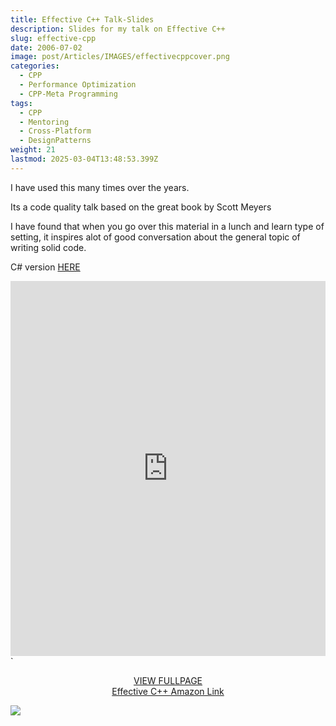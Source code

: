```yaml
---
title: Effective C++ Talk-Slides
description: Slides for my talk on Effective C++
slug: effective-cpp
date: 2006-07-02
image: post/Articles/IMAGES/effectivecppcover.png
categories:
  - CPP
  - Performance Optimization
  - CPP-Meta Programming
tags:
  - CPP
  - Mentoring
  - Cross-Platform
  - DesignPatterns
weight: 21
lastmod: 2025-03-04T13:48:53.399Z
---
```

<!--- 
image embed
![](__/Templates/cover.jpg)

> select * from BasketballPlayer, SoccerPlayer

LINK format
[markdown-syntax](__/OLDContent/markdown-syntax/index.md) 

[DISPLAY](LINK) 


![](post/effective-cpp/EffectiveCPP.pdf)


# one

```

```


## CODE PREVIEW

<div id="adobe-dc-view"></div>
<div id="adobe-dc-view"></div>
<script src="https://acrobatservices.adobe.com/view-sdk/viewer.js"></script>
<script type="text/javascript">
	document.addEventListener("adobe_dc_view_sdk.ready", function(){ 
		var adobeDCView = new AdobeDC.View({clientId: "cefffa8444c94515b33607ebff74a924", divId: "adobe-dc-view"});
		adobeDCView.previewFile({
			content:{location: {url: "https://brianbraatz.com/portfolio/EffectiveCPP.pdf"}},
			metaData:{fileName: "Bodea Brochure.pdf"}
		}, {});
	});
</script>



Embedding a PDF file in a Hugo website can be accomplished through several methods. Here are the most common options:

---

### 1. **Direct Link to the PDF**

You can link directly to the PDF file, allowing users to open or download it:

markdown

CopyEdit


This approach doesn't embed the PDF but provides an easy way for users to access it.

---

### 2. **HTML `<embed>` Tag**

The `<embed>` tag is a simple way to display a PDF file directly on a webpage:

html

CopyEdit
---

### 3. **HTML `<iframe>` Tag**

Using an `<iframe>` allows you to embed a PDF in a specific section of the webpage:

html

CopyEdit

<iframe src="https://brianbraatz.com/portfolio/EffectiveCPP.pdf" width="100%" height="600px" style="border:none;"></iframe>`

This approach is widely supported and easy to implement.

---

### 4. **Using a JavaScript PDF Viewer**

For enhanced control and better UX, you can use a JavaScript-based PDF viewer like PDF.js. Add the PDF.js library to your Hugo project and embed the viewer with the PDF file:

html

CopyEdit

<div id="pdf-viewer" style="width: 100%; height: 600px;"></div> <script src="js/pdf.js"></script> <script>   const pdfViewer = document.getElementById('pdf-viewer');   const pdfUrl = 'https://brianbraatz.com/portfolio/EffectiveCPP.pdf';   pdfjsLib.getDocument(pdfUrl).promise.then((pdfDoc) => {     pdfDoc.getPage(1).then((page) => {       const viewport = page.getViewport({ scale: 1 });       const canvas = document.createElement('canvas');       const context = canvas.getContext('2d');       canvas.height = viewport.height;       canvas.width = viewport.width;       pdfViewer.appendChild(canvas);       page.render({ canvasContext: context, viewport });     });   }); </script>`

---

### 5. **Markdown Shortcodes**

Hugo supports custom shortcodes. You can create a shortcode for embedding PDFs. For example, create a file `pdf.html` in the `layouts/shortcodes/` directory:

html

CopyEdit

`<iframe src="{{ .Get 0 }}" width="100%" height="600px" style="border:none;"></iframe>`

Use the shortcode in your Markdown file:

markdown

CopyEdit


---

### 6. **Third-Party Embedding Services**

Use services like Google Drive or Scribd to host your PDF and embed it in your Hugo site using an embed code:

html

CopyEdit

`<iframe src="https://drive.google.com/file/d/FILE_ID/preview" width="100%" height="600px" style="border:none;"></iframe>`

---

### Recommendations:

- **For simplicity**: Use `<embed>` or `<iframe>`.
- **For enhanced UX**: Use PDF.js or a similar JavaScript library.
- **For custom styling and reusability**: Create a shortcode.

If you need help setting up any of these, let me know!
-->

I have used this many times over the years.

Its a code quality talk based on the great book by Scott Meyers

I have found that when you go over this material in a lunch and learn type of setting, it inspires alot of good conversation about the general topic of writing solid code.

C# version [HERE](/post/cpp/effective-cpp/index.md)

<embed src="https://brianbraatz.com/portfolio/EffectiveCPP.pdf" type="application/pdf" width="100%" height="600px">\`

<div style="text-align: center;"> 
<a href="https://brianbraatz.com/portfolio/EffectiveCPP.pdf" style="text-align:center; text-decoration: underline">VIEW FULLPAGE</a><br>
<a href="https://www.amazon.com/Effective-Specific-Improve-Programs-Designs/dp/0321334876/" style="text-align:center; text-decoration: underline">Effective C++ Amazon Link</a>
</div>

![](/post/cpp/effective-cpp/ecpp_large.jpg)
